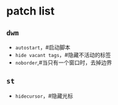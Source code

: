 # patch list

## `dwm`

* `autostart`，#启动脚本
* `hide vacant tags`，#隐藏不活动的标签
* `noborder`,#当只有一个窗口时，去掉边界

## `st`

* `hidecursor`，#隐藏光标
